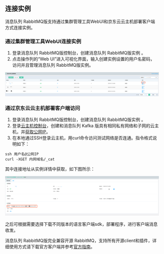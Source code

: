 ## 连接实例
消息队列 RabbitMQ版支持通过集群管理工具WebUI和京东云云主机部署客户端方式连接实例。</br>

### 通过集群管理工具WebUI连接实例
1.	登录消息队列 RabbitMQ版控制台，创建消息队列 RabbitMQ版实例 。</br>
2.	点击操作列的“Web UI”进入可视化界面，输入创建实例设置的用户名密码，访问并且管理消息队列 RabbitMQ版实例。</br>

![查询1](../../../../image/Internet-Middleware/JCS-for-RabbitMQ/连接实例1.png)



### 通过京东云云主机部署客户端访问

1.	登录消息队列 RabbitMQ版控制台，创建消息队列 RabbitMQ版实例 。</br>
2.	登录[云主机控制台](https://cns-console.jdcloud.com/host/compute/list)，创建和消息队列 Kafka 版具有相同私有网络和子网的云主机，并[获取公网IP](https://docs.jdcloud.com/cn/virtual-machines/associate-elastic-ip)。</br>
3.	在本地通过SSH登录云主机，用curl命令访问测试网络是否连通。指令格式说明如下：</br>

```
ssh 用户名@公网IP
curl -XGET 内网域名/_cat
```

其中连接地址从实例详情中获取，如下图所示：

![查询1](../../../../image/Internet-Middleware/JCS-for-RabbitMQ/连接实例2.png)

之后可根据需要选择下载不同版本的语言客户端sdk，部署程序，进行客户端消息收发。

消息队列 RabbitMQ版完全兼容开源 RabbitMQ，支持所有开源client和插件，详细使用方式请下载官方客户端并参考[官方指南](https://www.rabbitmq.com/devtools.html)。

